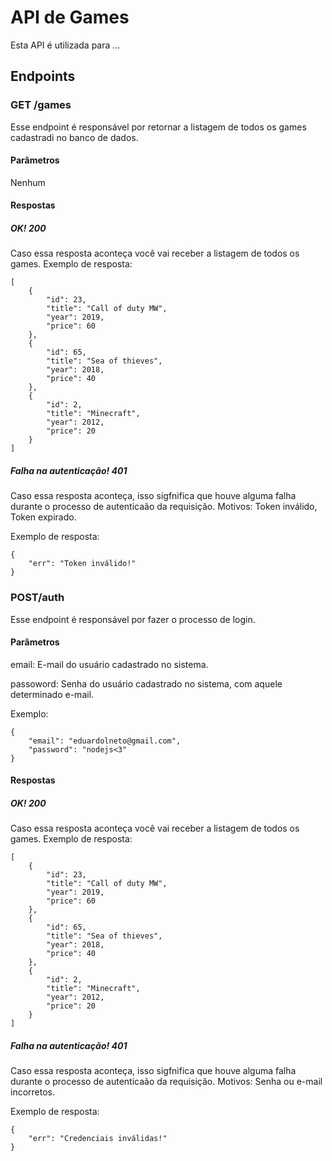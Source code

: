 # API de Games
Esta API é utilizada para ...
## Endpoints
###  GET /games
Esse endpoint é responsável por retornar a listagem de todos os games cadastradi no banco de dados.
#### Parâmetros 
Nenhum
#### Respostas
##### OK! 200
Caso essa resposta aconteça você vai receber a listagem de todos os games.
Exemplo de resposta:
````
[
    {
        "id": 23,
        "title": "Call of duty MW",
        "year": 2019,
        "price": 60
    },
    {
        "id": 65,
        "title": "Sea of thieves",
        "year": 2018,
        "price": 40
    },
    {
        "id": 2,
        "title": "Minecraft",
        "year": 2012,
        "price": 20
    }
]
````
##### Falha na autenticação! 401
Caso essa resposta aconteça, isso sigfnifica que houve alguma falha durante o processo de autenticaão da requisição. Motivos: Token inválido, Token expirado.

Exemplo de resposta:

```
{
    "err": "Token inválido!"
}
```

###  POST/auth
Esse endpoint é responsável por fazer o processo de login.
#### Parâmetros 

email: E-mail do usuário cadastrado no sistema.

passoword: Senha do usuário cadastrado no sistema, com aquele determinado e-mail.

Exemplo: 

```
{
    "email": "eduardolneto@gmail.com",
    "password": "nodejs<3"
}

```
#### Respostas
##### OK! 200
Caso essa resposta aconteça você vai receber a listagem de todos os games.
Exemplo de resposta:
````
[
    {
        "id": 23,
        "title": "Call of duty MW",
        "year": 2019,
        "price": 60
    },
    {
        "id": 65,
        "title": "Sea of thieves",
        "year": 2018,
        "price": 40
    },
    {
        "id": 2,
        "title": "Minecraft",
        "year": 2012,
        "price": 20
    }
]
````
##### Falha na autenticação! 401
Caso essa resposta aconteça, isso sigfnifica que houve alguma falha durante o processo de autenticaão da requisição. Motivos: Senha ou e-mail incorretos.

Exemplo de resposta:

```
{
    "err": "Credenciais inválidas!"
}
```
